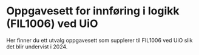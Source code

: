 # Oppgavesett for innføring i logikk (FIL1006) ved UiO

Her finner du ett utvalg oppgavesett som supplerer til FIL1006 ved UiO slik det blir undervist i 2024.